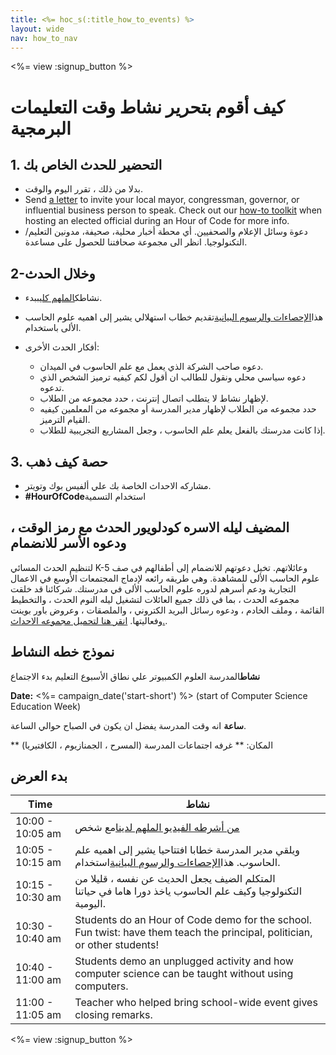 ```yaml
---
title: <%= hoc_s(:title_how_to_events) %>
layout: wide
nav: how_to_nav
---
```

<%= view :signup_button %>

# كيف أقوم بتحرير نشاط وقت التعليمات البرمجية

## 1. التحضير للحدث الخاص بك

- بدلا من ذلك ، تقرر اليوم والوقت.
- Send [a letter](https://hourofcode.com/promote/resources#sample-emails) to invite your local mayor, congressman, governor, or influential business person to speak. Check out our [how-to toolkit](<%=localized_file('/files/elected-official.pdf')%>) when hosting an elected official during an Hour of Code for more info.
- دعوة وسائل الإعلام والصحفيين. أي محطة أخبار محلية، صحيفة، مدونين التعليم/التكنولوجيا. انظر الى مجموعة صحافتنا للحصول على مساعدة.

## 2-وخلال الحدث

- نشاطك[الملهم كليب](<%= resolve_url('/promote/resources#videos') %>)بدء.
- هذا[الإحصاءات والرسوم البيانية](<%= resolve_url('/promote/stats') %>)تقديم خطاب استهلالي يشير إلى اهميه علوم الحاسب الألى باستخدام.   
      
    
- أفكار الحدث الأخرى: 
    - دعوه صاحب الشركة الذي يعمل مع علم الحاسوب في الميدان.
    - دعوه سياسي محلي ونقول للطالب ان أقول لكم كيفيه ترميز الشخص الذي تدعوه.
    - لإظهار نشاط لا يتطلب اتصال إنترنت ، حدد مجموعه من الطلاب.
    - حدد مجموعه من الطلاب لإظهار مدير المدرسة أو مجموعه من المعلمين كيفيه القيام الترميز.
    - إذا كانت مدرستك بالفعل يعلم علم الحاسوب ، وجعل المشاريع التجريبية للطلاب.

## 3. حصة كيف ذهب

- مشاركه الاحداث الخاصة بك علي ألفيس بوك وتويتر. 
- **#HourOfCode**استخدام التسمية

## المضيف ليله الاسره كودلويور الحدث مع رمز الوقت ، ودعوه الأسر للانضمام

لتنظيم الحدث المسائي K-5 وعائلاتهم. تخيل دعوتهم للانضمام إلى أطفالهم في صف علوم الحاسب الألى للمشاهدة. وهي طريقه رائعه لإدماج المجتمعات الأوسع في الاعمال التجارية ودعم أسرهم لدوره علوم الحاسب الألى في مدرستك. شركائنا قد خلقت مجموعه الحدث ، بما في ذلك جميع العائلات لتشغيل ليله النوم الحدث ، والتخطيط القائمة ، وملف الخادم ، ودعوه رسائل البريد الكتروني ، والملصقات ، وعروض باور بوينت وفعاليتها. [انقر هنا لتحميل مجموعه الاحداث.](http://www.familycodenight.org/DownloadCodeDotOrg.html).

## نموذج خطه النشاط

**نشاط**المدرسة العلوم الكمبيوتر علي نطاق الأسبوع التعليم بدء الاجتماع

**Date:** <%= campaign_date('start-short') %> (start of Computer Science Education Week)

**ساعة** انه وقت المدرسة يفضل ان يكون في الصباح حوالي الساعة.

** المكان: ** غرفه اجتماعات المدرسة (المسرح ، الجمنازيوم ، الكافتيريا)   
  


## بدء العرض

| Time             | نشاط                                                                                                                                      |
| ---------------- | ----------------------------------------------------------------------------------------------------------------------------------------- |
| 10:00 - 10:05 am | [من أشرطه الفيديو الملهم لدينا](<%= resolve_url('/promote/resources#videos') %>)مع شخص                                                      |
| 10:05 - 10:15 am | ويلقي مدير المدرسة خطابا افتتاحيا يشير إلى اهميه علم الحاسوب. هذا[الإحصاءات والرسوم البيانية](<%= resolve_url('/promote/stats') %>)استخدام. |
| 10:15 - 10:30 am | المتكلم الضيف يجعل الحديث عن نفسه ، قليلا من التكنولوجيا وكيف علم الحاسوب ياخذ دورا هاما في حياتنا اليومية.                               |
| 10:30 - 10:40 am | Students do an Hour of Code demo for the school. Fun twist: have them teach the principal, politician, or other students!                 |
| 10:40 - 11:00 am | Students demo an unplugged activity and how computer science can be taught without using computers.                                       |
| 11:00 - 11:05 am | Teacher who helped bring school-wide event gives closing remarks.                                                                         |

<%= view :signup_button %>